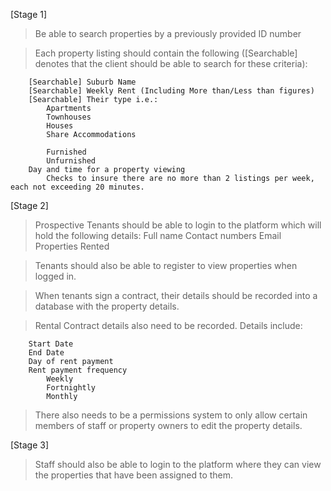 [Stage 1]

> Be able to search properties by a previously provided ID number

> Each property listing should contain the following ([Searchable] denotes that the client should be able to search for these criteria):

		[Searchable] Suburb Name
		[Searchable] Weekly Rent (Including More than/Less than figures)
		[Searchable] Their type i.e.:
			Apartments
			Townhouses
			Houses
			Share Accommodations

			Furnished
			Unfurnished
		Day and time for a property viewing
			Checks to insure there are no more than 2 listings per week, each not exceeding 20 minutes.


[Stage 2]

> Prospective Tenants should be able to login to the platform which will hold the following details:
		Full name
		Contact numbers
		Email
		Properties Rented
 
> Tenants should also be able to register to view properties when logged in.

> When tenants sign a contract, their details should be recorded into a database with the property details.

> Rental Contract details also need to be recorded.  Details include:

		Start Date
		End Date
		Day of rent payment
		Rent payment frequency
			Weekly
			Fortnightly
			Monthly

> There also needs to be a permissions system to only allow certain members of staff or property owners to edit the property details.

[Stage 3]

> Staff should also be able to login to the platform where they can view the properties that have been assigned to them.
